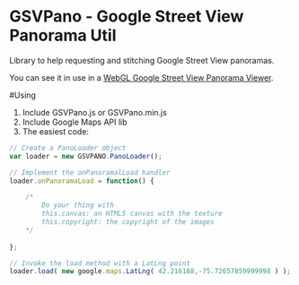 # GSVPano - Google Street View Panorama Util

Library to help requesting and stitching Google Street View panoramas.

You can see it in use in a [WebGL Google Street View Panorama Viewer](http://www.clicktorelease.com/code/street).

#Using

1. Include GSVPano.js or GSVPano.min.js
2. Include Google Maps API lib
3. The easiest code:

```js
// Create a PanoLoader object
var loader = new GSVPANO.PanoLoader();

// Implement the onPanoramalLoad handler
loader.onPanoramaLoad = function() {

	/*
		Do your thing with 
		this.canvas: an HTML5 canvas with the texture
		this.copyright: the copyright of the images
	*/
	
};

// Invoke the load method with a LatLng point
loader.load( new google.maps.LatLng( 42.216188,-75.72657859999998 ) );
```